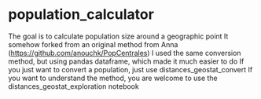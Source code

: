 # population_calculator

The goal is to calculate population size around a geographic point
It somehow forked from an original method from Anna (https://github.com/anouchk/PopCentrales)
I used the same conversion method, but using pandas dataframe, which made it much easier to do
If you just want to convert a population, just use distances_geostat_convert
If you want to understand the method, you are welcome to use the distances_geostat_exploration notebook
